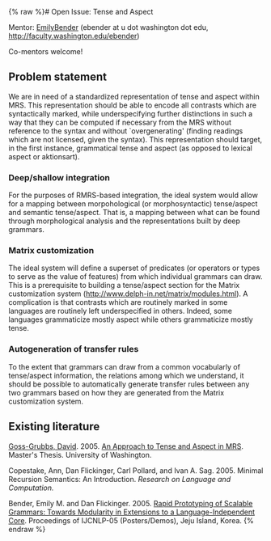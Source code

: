 {% raw %}# Open Issue: Tense and Aspect

Mentor: [EmilyBender](../EmilyBender) (ebender at u dot washington dot edu,
<http://faculty.washington.edu/ebender>)

Co-mentors welcome!

## Problem statement

We are in need of a standardized representation of tense and aspect
within MRS. This representation should be able to encode all contrasts
which are syntactically marked, while underspecifying further
distinctions in such a way that they can be computed if necessary from
the MRS without reference to the syntax and without \`overgenerating'
(finding readings which are not licensed, given the syntax). This
representation should target, in the first instance, grammatical tense
and aspect (as opposed to lexical aspect or aktionsart).

### Deep/shallow integration

For the purposes of RMRS-based integration, the ideal system would allow
for a mapping between morpohological (or morphosyntactic) tense/aspect
and semantic tense/aspect. That is, a mapping between what can be found
through morphological analysis and the representations built by deep
grammars.

### Matrix customization

The ideal system will define a superset of predicates (or operators or
types to serve as the value of features) from which individual grammars
can draw. This is a prerequisite to building a tense/aspect section for
the Matrix customization system
(<http://www.delph-in.net/matrix/modules.html>). A complication is that
contrasts which are routinely marked in some languages are routinely
left underspecified in others. Indeed, some languages grammaticize
mostly aspect while others grammaticize mostly tense.

### Autogeneration of transfer rules

To the extent that grammars can draw from a common vocabularly of
tense/aspect information, the relations among which we understand, it
should be possible to automatically generate transfer rules between any
two grammars based on how they are generated from the Matrix
customization system.

## Existing literature

[Goss-Grubbs, David](http://students.washington.edu/davidgg). 2005. [An
Approach to Tense and Aspect in
MRS](http://students.washington.edu/davidgg/mrs_tense_aspect.pdf).
Master's Thesis. University of Washington.

Copestake, Ann, Dan Flickinger, Carl Pollard, and Ivan A. Sag. 2005.
Minimal Recursion Semantics: An Introduction. *Research on Language and
Computation.*

Bender, Emily M. and Dan Flickinger. 2005. [Rapid Prototyping of
Scalable Grammars: Towards Modularity in Extensions to a
Language-Independent
Core](http://faculty.washington.edu/ebender/papers/modules05.pdf).
Proceedings of IJCNLP-05 (Posters/Demos), Jeju Island, Korea.
<update date omitted for speed>{% endraw %}